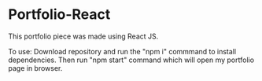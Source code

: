 # Portfolio-React
This portfolio piece was made using React JS.

To use: 
Download repository and run the "npm i" commmand to install dependencies.
Then run "npm start" command which will open my portfolio page in browser.
